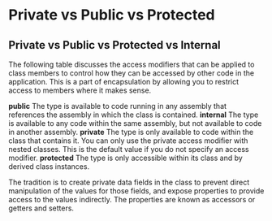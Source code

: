 # Private vs Public vs Protected
## Private vs Public vs Protected vs Internal
The following table discusses the access modifiers that can be applied to class members to control how they can be accessed by other code in the application. This is a part of encapsulation by allowing you to restrict access to members where it makes sense.

**public**	        The type is available to code running in any assembly that references the assembly in which the class is contained.
**internal**	      The type is available to any code within the same assembly, but not available to code in another assembly.
**private**	        The type is only available to code within the class that contains it. You can only use the private access modifier with nested classes. This is the default value if you do not specify an access modifier.
**protected**	      The type is only accessible within its class and by derived class instances.

The tradition is to create private data fields in the class to prevent direct manipulation of the values for those fields, and expose properties to provide access to the values indirectly. The properties are known as accessors or getters and setters.

